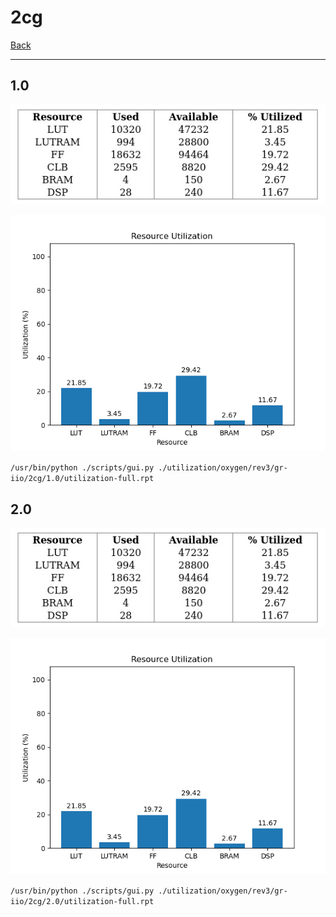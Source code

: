 # 2cg

[Back](<../rev3.md>)

---

## 1.0

<p align="center">
	<img src="../../../../../images/oxygen/rev3/gr-iio/2cg/1.0/table.jpg" />
</p>

<p align="center">
	<img src="../../../../../images/oxygen/rev3/gr-iio/2cg/1.0/graph.png" />
</p>

`/usr/bin/python ./scripts/gui.py ./utilization/oxygen/rev3/gr-iio/2cg/1.0/utilization-full.rpt`

## 2.0

<p align="center">
	<img src="../../../../../images/oxygen/rev3/gr-iio/2cg/2.0/table.jpg" />
</p>

<p align="center">
	<img src="../../../../../images/oxygen/rev3/gr-iio/2cg/2.0/graph.png" />
</p>

`/usr/bin/python ./scripts/gui.py ./utilization/oxygen/rev3/gr-iio/2cg/2.0/utilization-full.rpt`


